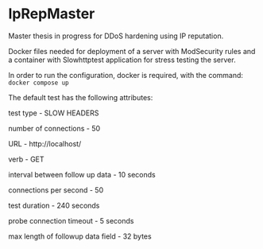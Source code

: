 # IpRepMaster

Master thesis in progress for DDoS hardening using IP reputation.


Docker files needed for deployment of a server with ModSecurity rules and a container with Slowhttptest application for stress testing the server.


In order to run the configuration, docker is required, with the command:
`docker compose up`

The default test has the following attributes:

test type	- SLOW HEADERS

number of connections -	50

URL -	http://localhost/

verb	- GET

interval between follow up data -	10 seconds

connections per second -	50

test duration -	240 seconds

probe connection timeout -	5 seconds

max length of followup data field -	32 bytes

